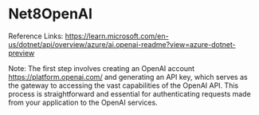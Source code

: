 # Net8OpenAI

Reference Links:
https://learn.microsoft.com/en-us/dotnet/api/overview/azure/ai.openai-readme?view=azure-dotnet-preview

Note:
The first step involves creating an OpenAI account https://platform.openai.com/ and generating an API key, which serves as the gateway to accessing the vast capabilities of the OpenAI API. This process is straightforward and essential for authenticating requests made from your application to the OpenAI services.
